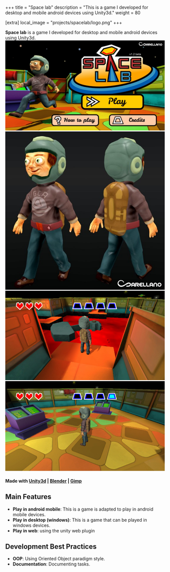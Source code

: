 +++
title = "Space lab"
description = "This is a game I developed for desktop and mobile android devices using Unity3d."
weight = 80

[extra]
local_image = "projects/spacelab/logo.png"
+++

**Space lab** is a game I developed for desktop and mobile android devices using Unity3d.
![Space lab 1](./screenshot1.jpg)
![Space lab 2](./screenshot2.jpg)
![Space lab 3](./screenshot3.jpg)
![Space lab 4](./screenshot4.jpg)

#### Made with [Unity3d](https://unity.com) | [Blender](https://www.blender.org) | [Gimp](https://www.gimp.org)

## Main Features

- **Play in android mobile**: This is a game is adapted to play in android mobile devices.
- **Play in desktop (windows)**: This is a game that can be played in windows devices.
- **Play in web**: using the unity web plugin

## Development Best Practices

- **OOP**: Using Oriented Object paradigm style.
- **Documentation**: Documenting tasks.
